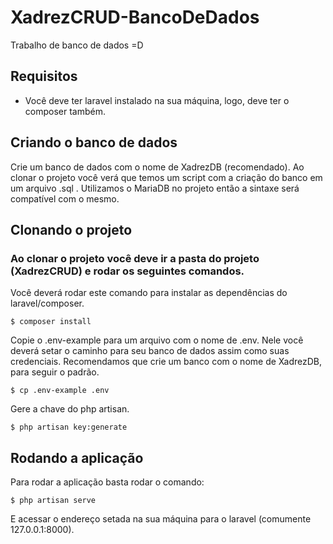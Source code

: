 # XadrezCRUD-BancoDeDados
Trabalho de banco de dados =D

## Requisitos

- Você deve ter laravel instalado na sua máquina, logo, deve ter o composer também.

## Criando o banco de dados

Crie um banco de dados com o nome de XadrezDB (recomendado).
Ao clonar o projeto você verá que temos um script com a criação do banco em um arquivo .sql .
Utilizamos o MariaDB no projeto então a sintaxe será compatível com o mesmo.

## Clonando o projeto

### Ao clonar o projeto você deve ir a pasta do projeto (XadrezCRUD) e rodar os seguintes comandos.

Você deverá rodar este comando para instalar as dependências do laravel/composer.

```
$ composer install
```

Copie o .env-example para um arquivo com o nome de .env.
Nele você deverá setar o caminho para seu banco de dados assim como suas credenciais.
Recomendamos que crie um banco com o nome de XadrezDB, para seguir o padrão.

```
$ cp .env-example .env
```

Gere a chave do php artisan.

```
$ php artisan key:generate
```

## Rodando a aplicação

Para rodar a aplicação basta rodar o comando:

```
$ php artisan serve
```

E acessar o endereço setada na sua máquina para o laravel (comumente 127.0.0.1:8000).
